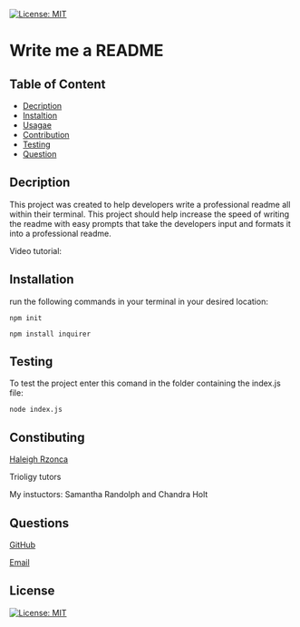 
[![License: MIT](https://img.shields.io/badge/License-MIT-blueviolet.svg)](https://opensource.org/licenses/MIT)
    
# Write me a README

## Table of Content
- [Decription](#description)
- [Instaltion](#installation)
- [Usagae](#usage)
- [Contribution](#contribution)
- [Testing](#testing)
- [Question](#question)

## Decription
This project was created to help developers write a professional readme all within their terminal. This project should help increase the speed of writing the readme with easy prompts that take the developers input and formats it into a professional readme.

Video tutorial:


## Installation
run the following commands in your terminal in your desired location:

`npm init`

`npm install inquirer`

## Testing
To test the project enter this comand in the folder containing the index.js file: 

`node index.js`

## Constibuting
[Haleigh Rzonca](https://github.com/Hrzonca)

Trioligy tutors

My instuctors: Samantha Randolph and Chandra Holt

## Questions
[GitHub](https://github.com/Hrzonca/write-me-a-readme)

[Email](hgielah@gmail.com)

## License
[![License: MIT](https://img.shields.io/badge/License-MIT-blueviolet.svg)](https://opensource.org/licenses/MIT)
